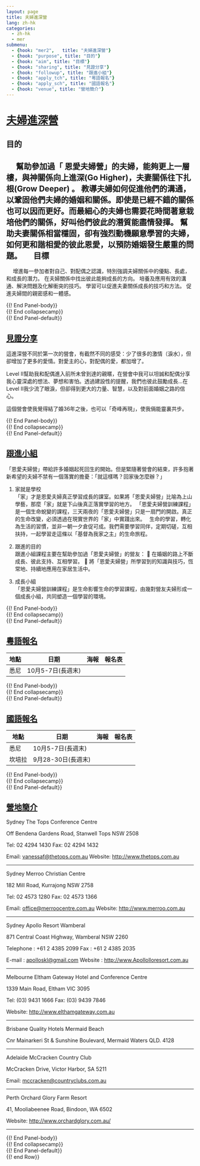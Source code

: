 ```yaml
---
layout: page
title: 夫婦進深營
lang: zh-hk
categories: 
  - zh-hk
  - mer
submenu:
  - {hook: "mer2",   title: "夫婦進深營"}
  - {hook: "purpose", title: "目的"}
  - {hook: "aim", title: "目標"}
  - {hook: "sharing", title: "見證分享"}
  - {hook: "followup", title: "跟進小組"}
  - {hook: "apply_tch", title: "粵語報名"}
  - {hook: "apply_sch", title: "國語報名"}
  - {hook: "venue", title: "營地簡介"}
---
```

<div class="row">
<div class="panel-group" id="m-panel">
<div class="panel panel-default">
<div class="panel-heading">
<div class="panel-title">
<a name="mer" data-toggle="collapse" data-parent="#m-panel"
href="#collapseintro"><h1>
夫婦進深營</h1></a>
</div>
</div>
<div id="collapseintro" class="collapse">
<div class="panel-body">

目的<a name="purpose">&nbsp;</a>
---
　
幫助參加過「 恩愛夫婦營」的夫婦，能夠更上一層樓，與神關係向上進深(Go
Higher)，夫妻關係往下扎根(Grow Deeper) 。
教導夫婦如何促進他們的溝通，以鞏固他們夫婦的婚姻和關係。即使是已經不錯的關係也可以因而更好。而最細心的夫婦也需要花時間著意栽培他們的關係，好叫他們彼此的潛質能盡情發揮。
幫助夫妻關係相當穩固，卻有強烈動機願意學習的夫婦，如何更和諧相愛的彼此恩愛，以預防婚姻發生嚴重的問題。
　
目標<a name="aim">&nbsp;</a>
---
　
增進每一參加者對自己、對配偶之認識，特別強調夫婦關係中的優點、長處，和成長的潛力。
在夫婦關係中找出彼此能夠成長的方向。
培養及應用有效的溝通、解決問題及化解衝突的技巧。
學習可以促進夫妻關係成長的技巧和方法。
促進夫婦間的親密感和一體感。

</div> {{! End Panel-body}}
</div> {{! End collapsecamp}}
</div> {{! End Panel-default}}
<div class="panel panel-default">
<div class="panel-heading">
<div class="panel-title">
<a name="sharing" data-toggle="collapse" data-parent="#m-panel" href="#collapsesharing"><h2>見證分享</h2></a>
</div>
</div>
<div id="collapsesharing" class="collapse">
<div class="panel-body">
這進深營不同於第一次的營會，有截然不同的感受：少了很多的激情（淚水），但卻增加了更多的愛情。對愛主的心，對配偶的愛，都加增了。

Level II幫助我和配偶進入前所未曾到達的親暱，在營會中我可以坦誠和配偶分享我心靈深處的想法、夢想和害怕。透過建設性的提醒，我們也彼此鼓勵成長…在Level
II我少流了眼淚，但卻得到更大的力量、智慧，以及對前面婚姻之路的信心。

這個營會使我覺得結了婚36年之後，也可以「奇峰再現」，使我倆能靈裏共步。


</div> {{! End Panel-body}}
</div> {{! End collapsecamp}}
</div> {{! End Panel-default}}
<div class="panel panel-default">
<div class="panel-heading">
<div class="panel-title">
<a name="followup" data-toggle="collapse" data-parent="#m-panel" href="#collapsefollowup"><h2>跟進小組</h2></a>
</div>
</div>
<div id="collapsefollowup" class="collapse">
<div class="panel-body">

「恩愛夫婦營」帶給許多婚姻起死回生的開始。但是緊隨著營會的結束，許多抱著新希望的夫婦不禁有一個落實的擔憂：「就這樣嗎？回家後怎麼辦？」  

1. 家就是學校  
「家」才是恩愛夫婦真正學習成長的課室。如果將「恩愛夫婦營」比喻為上山學藝，那麼「家」就是下山後真正落實學習的地方。
「恩愛夫婦營訓練課程」是一個生命蛻變的課程，三天兩夜的「恩愛夫婦營」只是一扇門的開啟。真正的生命改變，必須透過在現實世界的「家」中實踐出來。　
生命的學習，轉化為生活的習慣，並非一朝一夕倉促可成。我們需要學習同伴，定期切磋，互相扶持，一起學習走這條以「基督為我家之主」的生命旅程。

2. 跟進的目的  
跟進小組課程主要在幫助參加過「恩愛夫婦營」的營友：
 在婚姻的路上不斷成長、彼此支持、互相學習。
 將「恩愛夫婦營」所學習到的知識與技巧，恆常地、持續地應用在家居生活中。

3. 成長小組    
「恩愛夫婦營訓練課程」是生命影響生命的學習課程，由幾對營友夫婦形成一個成長小組，共同塑造一個學習的環境。
 
</div> {{! End Panel-body}}
</div> {{! End collapsecamp}}
</div> {{! End Panel-default}}

<div class="panel panel-default">
<div class="panel-heading">
<div class="panel-title">
<a name="apply_tch" data-toggle="collapse" data-parent="#m-panel" href="#collapseapply_tch"><h2>粵語報名</h2></a>
</div>
</div>
<div id="collapseapply_tch" class="collapse">
<div class="panel-body">
<table class="table">
<thead>
<tr>
<th>地點</th><th>日期</th><th>海報</th><th>報名表</th>
<tr>
<tbody>
<tr><td>悉尼</td><td>10月5-7日(長週末)</td><td></td><td></td></tr>
</tbody>
</thead>
</table>

</div> {{! End Panel-body}}
</div> {{! End collapsecamp}}
</div> {{! End Panel-default}}

<div class="panel panel-default">
<div class="panel-heading">
<div class="panel-title">
<a name="apply_sch" data-toggle="collapse" data-parent="#m-panel" href="#collapseapply_sch"><h2>國語報名</h2></a>
</div>
</div>
<div id="collapseapply_sch" class="collapse">
<div class="panel-body">
<table class="table">
<thead>
<tr>
<th>地點</th><th>日期</th><th>海報</th><th>報名表</th>
<tr>
<tbody>
<tr><td>悉尼</td><td>10月5-7日(長週末)</td><td></td><td></td></tr>
<tr><td>坎培拉</td><td>9月28-30日(長週末)</td><td></td><td></td></tr>
</tbody>
</thead>
</table>
</div> {{! End Panel-body}}
</div> {{! End collapsecamp}}
</div> {{! End Panel-default}}

<div class="panel panel-default">
<div class="panel-heading">
<div class="panel-title">
<a name="venue" data-toggle="collapse" data-parent="#m-panel" href="#collapsevenue"><h2>營地簡介</h2></a>
</div>
</div>
<div id="collapsevenue" class="collapse">
<div class="panel-body">


Sydney The Tops Conference Centre

Off Bendena Gardens Road,
Stanwell Tops
NSW 2508

Tel: 02 4294 1430
Fax: 02 4294 1432

Email: <vanessaf@thetops.com.au>
Website: <http://www.thetops.com.au>
* * *

Sydney Merroo Christian Centre

182 Mill Road, Kurrajong NSW 2758

Tel: 02 4573 1280
Fax: 02 4573 1366

Email: <office@merroocentre.com.au>
Website: <http://www.merroo.com.au>
* * * 

Sydney
Apollo Resort Wamberal

871 Central Coast Highway, Wamberal NSW 2260

Telephone : +61 2 4385 2099 
Fax : +61 2 4385 2035  

E-mail : <apolloskl@gmail.com>
Website : <http://www.Apollolloresort.com.au>
- - - 

Melbourne Eltham Gateway Hotel and Conference Centre

1339 Main Road, Eltham VIC 3095

Tel: (03) 9431 1666
Fax: (03) 9439 7846

Website: <http://www.elthamgateway.com.au>
- - - 

Brisbane Quality Hotels Mermaid Beach

Cnr Mainarkeri St & Sunshine Boulevard, Mermaid Waters QLD. 4128
- - -

Adelaide McCracken Country Club

McCracken Drive, Victor Harbor, SA 5211

Email: <mccracken@countryclubs.com.au>
- - - 
Perth Orchard Glory Farm Resort

41, Mooliabeenee  Road, Bindoon, WA 6502

Website: <http://www.orchardglory.com.au/>
- - -
</div> {{! End Panel-body}}
</div> {{! End collapsecamp}}
</div> {{! End Panel-default}}
</div> {{! end Row}}
